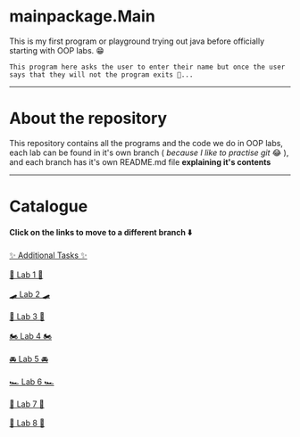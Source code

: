 # mainpackage.Main

This is my first program or playground trying out java before officially starting with OOP labs. 😁

`
This program here asks the user to enter their name but once the user says that they will not the program exits 🥳...
`

---
# About the repository

This repository contains all the programs and the code we do in OOP labs, each lab can be found in it's own branch ( <em> because I like to practise git </em> 😂 ), and each branch has it's own README.md file <strong>explaining it's contents</strong>

---
# Catalogue
#### Click on the links to move to a different branch ⬇️


[✨ Additional Tasks ✨](https://github.com/AlbaraHassan/OOPLAB/tree/oop/add)\
<br>
[🛴 Lab 1 🛴](https://github.com/AlbaraHassan/OOPLAB/tree/oop/lab1)\
<br>
[🛹 Lab 2 🛹](https://github.com/AlbaraHassan/OOPLAB/tree/oop/lab2)\
<br>
[🛵 Lab 3 🛵](https://github.com/AlbaraHassan/OOPLAB/tree/oop/lab3)\
<br>
[🏍 Lab 4 🏍️](https://github.com/AlbaraHassan/OOPLAB/tree/oop/lab4)\
<br>
[🚘 Lab 5 🚘](https://github.com/AlbaraHassan/OOPLAB/tree/oop/lab5)\
<br>
[🏎️ Lab 6 🏎️](https://github.com/AlbaraHassan/OOPLAB/tree/oop/lab6)\
<br>
[🛫 Lab 7 🛫](https://github.com/AlbaraHassan/OOPLAB/tree/oop/lab7)\
<br>
[🚀 Lab 8 🚀](https://github.com/AlbaraHassan/OOPLAB/tree/oop/lab8)\
<br>
